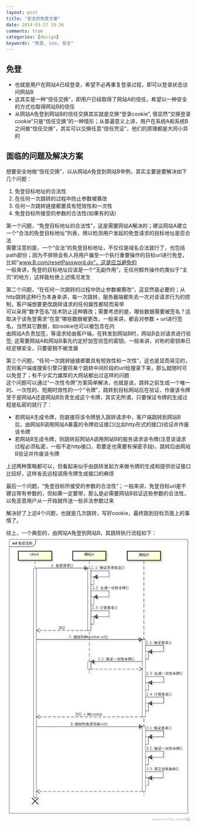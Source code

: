 ```yaml
---
layout: post
title: "安全的免登方案"
date: 2014-03-27 19:26
comments: true
categories: [design]
keywords: "免登, sso, 安全"
---
```

## 免登
* 也就是用户在网站A已经登录，希望不必再重复登录过程，即可以登录状态访问网站B  
* 这其实是一种“信任交换”，即用户已经取得了网站A的信任，希望以一种安全的方式也取得网站B的信任  
* 从网站A免登到网站B的信任交换其实就是交换“登录cookie”, 很显然“交换登录cookie”只是“信任交换”的一种情形；从普遍意义上讲，用户在系统A和系统B之间做“信任交换”，其实可以交换任意“信任凭证”，他们的原理都是大同小异的  
<!-- more -->

## 面临的问题及解决方案
想要安全地做“信任交换”，以从网站A免登到网站B举例，其实主要是要解决如下几个问题：  

1. 免登目标地址的合法性
1. 在任何一次跳转的过程中防止参数被篡改
1. 任何一次跳转链接都要具有短效性和一次性
1. 免登目标所接受的参数的合法性(如果有的话)

第一个问题，“免登目标地址的合法性”，这是需要网站A解决的；建议网站A建立一个“合法的免登目标地址”列表，用以检测用户发起的免登请求的目标地址是否合法  
需要注意的是，一个“合法”的免登目标地址，不仅仅是域名合法就行了，也包括path部份；因为不排除会有人将用户骗至一个执行重要操作的目标url进行免登，比如"www.B.com/resetPassword.do"，这是应当避免的  
一般来讲，免登的目标地址应该是一个“无副作用”，无任何额外操作的类似于“主页”的地方，这样能杜绝上述情况发生  

第二个问题，“在任何一次跳转的过程中防止参数被篡改”，这显然是必要的；从http跳转这种行为本身来讲，每一次跳转，服务器端都失去一次对该请求行为的控制，客户端想要更改跳转请求的任何属性都轻而易举  
可以采用"数字签名"技术防止这种篡改；需要考虑的是，哪些数据需要被签名？这取决于该免登需求“在意”哪些数据被更改，一般来讲，都会对参数 + url进行签名，当然其它数据，如cookie也可以被包含在内  
由网站A负责加签，等请求经由客户端，在转发到网站B时，网站B会对请求进行验签; 这需要网站A和网站B事先约定好加签验签的密钥，一般来讲，对称的密钥串已经足够安全，只要密钥不被泄漏  

第三个问题，“任何一次跳转链接都要具有短效性和一次性”，这也是显而易见的，否则客户端或搜索引擎只要将某个跳转中间阶段的url给搜录下来，那么就随时可以免登了；有不少实力雄厚的大网站都出过这样的问题  
这个问题可以通过“一次性令牌”方案简单解决，也就是说，跳转之前生成一个唯一的、一次性的、短期时效性的一个“令牌”，跳转到目标网站后在验证、作废该令牌  
至于是网站A还是网站B负责生成这个令牌，其实无所谓，只要保证令牌的生成过程是私密的就行了：

* 若网站A生成令牌，则直接将该令牌放入跳转请求中，客户端跳转到网站B后，由网站B调用网站A暴露的令牌验证接口(比如http形式的接口)验证并作废该令牌
* 若网站B生成令牌，则跳转前网站A调用网站B的服务请求该令牌(注意该请求过程必须私密，一般不走http接口，若要走也需要有保密手段)，跳转后由网站B验证并作废该令牌  

上述两种策略都可以，但看起来似乎由跳转发起方来做令牌的生成和提供验证接口比较好，这样省去远程调用令牌生成接口的麻烦  

最后一个问题，“免登目标所接受的参数的合法性”；一般来讲，免登目标url是不建议带有参数的，但如果一定要带，那么是必需要网站B验证这些参数的合法性，以免恶意用户从一开始就传送一些非法参数过来  

解决好了上述4个问题，也就是几次跳转，写好cookie，最终跳到目标页面上的事情了。  

综上，一个典型的，由网站A免登到网站B，其跳转执行流程如下：  
![免登流程](/images/sso_seq.png)  

